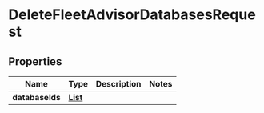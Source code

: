 

# DeleteFleetAdvisorDatabasesRequest


## Properties

| Name | Type | Description | Notes |
|------------ | ------------- | ------------- | -------------|
|**databaseIds** | [**List**](List.md) |  |  |



